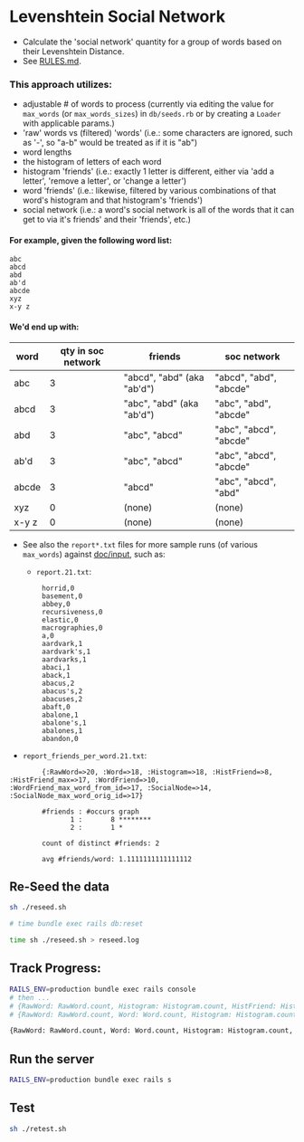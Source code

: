 # Levenshtein Social Network

* Calculate the 'social network' quantity for a group of words based on their Levenshtein Distance.
* See [RULES.md](doc/RULES.md).

### This approach utilizes:
 * adjustable # of words to process (currently via editing the value for `max_words` (or `max_words_sizes`) in `db/seeds.rb` or by creating a `Loader` with applicable params.)
 * 'raw' words vs (filtered) 'words' (i.e.: some characters are ignored, such as '-', so "a-b" would be treated as if it is "ab") 
 * word lengths
 * the histogram of letters of each word
 * histogram 'friends' (i.e.: exactly 1 letter is different, either via 'add a letter', 'remove a letter', or 'change a letter')
 * word 'friends' (i.e.: likewise, filtered by various combinations of that word's histogram and that histogram's 'friends')
 * social network (i.e.: a word's social network is all of the words that it can get to via it's friends' and their 'friends', etc.)

#### For example, given the following word list:

```
abc
abcd
abd
ab'd
abcde
xyz
x-y z
```

#### We'd end up with:

| word | qty in soc network | friends | soc network
|---|---|---|---
| abc | 3 | "abcd", "abd" (aka "ab'd") | "abcd", "abd", "abcde"
| abcd | 3 | "abc", "abd" (aka "ab'd") | "abc", "abd", "abcde"
| abd | 3 | "abc", "abcd" | "abc", "abcd", "abcde"
| ab'd | 3 | "abc", "abcd" | "abc", "abcd", "abcde"
| abcde | 3 | "abcd" | "abc", "abcd", "abd"
| xyz | 0 | (none) | (none) |
| x-y z | 0 | (none) | (none) |

* See also the `report*.txt` files for more sample runs (of various `max_words`) against [doc/input](doc/input), such as:

  * `report.21.txt`:
```
        horrid,0
        basement,0
        abbey,0
        recursiveness,0
        elastic,0
        macrographies,0
        a,0
        aardvark,1
        aardvark's,1
        aardvarks,1
        abaci,1
        aback,1
        abacus,2
        abacus's,2
        abacuses,2
        abaft,0
        abalone,1
        abalone's,1
        abalones,1
        abandon,0
```

  * `report_friends_per_word.21.txt`:
```
        {:RawWord=>20, :Word=>18, :Histogram=>18, :HistFriend=>8, :HistFriend_max=>17, :WordFriend=>10, :WordFriend_max_word_from_id=>17, :SocialNode=>14, :SocialNode_max_word_orig_id=>17}
        
        #friends : #occurs graph
               1 :       8 ********
               2 :       1 *
        
        count of distinct #friends: 2
        
        avg #friends/word: 1.1111111111111112
```

## Re-Seed the data 

```bash
sh ./reseed.sh

# time bundle exec rails db:reset

time sh ./reseed.sh > reseed.log

```

## Track Progress:

```bash
RAILS_ENV=production bundle exec rails console
# then ...
# {RawWord: RawWord.count, Histogram: Histogram.count, HistFriend: HistFriend.count, WordFriend: WordFriend.count, SocialNode: SocialNode.count}
# {RawWord: RawWord.count, Word: Word.count, Histogram: Histogram.count, HistFriend: HistFriend.count, WordFriend: WordFriend.count, WordFriend_max_word_from_id: WordFriend.maximum(:word_from_id), SocialNode: SocialNode.count, SocialNode_max_word_orig_id: SocialNode.maximum(:word_orig_id)}

{RawWord: RawWord.count, Word: Word.count, Histogram: Histogram.count, HistFriend: HistFriend.count, HistFriend_max: HistFriend.maximum(:hist_from_id), WordFriend: WordFriend.count, WordFriend_max_word_from_id: WordFriend.maximum(:word_from_id), SocialNode: SocialNode.count, SocialNode_max_word_orig_id: SocialNode.maximum(:word_orig_id)}

```

## Run the server 

```bash
RAILS_ENV=production bundle exec rails s
```

## Test

```sh
sh ./retest.sh
```


